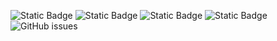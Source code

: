 ![Static Badge](https://img.shields.io/badge/blacklists-60-000000) ![Static Badge](https://img.shields.io/badge/blacklisted-2523450-cc0000) ![Static Badge](https://img.shields.io/badge/whitelisted-2244-00CC00) ![Static Badge](https://img.shields.io/badge/streaming_blacklist-28107-000000) ![GitHub issues](https://img.shields.io/github/issues/fabriziosalmi/blacklists)
